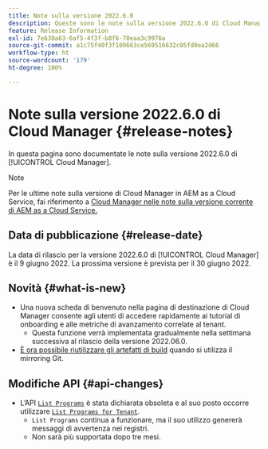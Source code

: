 ```yaml
---
title: Note sulla versione 2022.6.0
description: Queste sono le note sulla versione 2022.6.0 di Cloud Manager.
feature: Release Information
exl-id: 7e630a63-6af5-4f3f-b8f6-70eaa3c9976a
source-git-commit: a1c75f40f3f109663ce569516632c05fd0ea2d66
workflow-type: ht
source-wordcount: '179'
ht-degree: 100%

---
```


# Note sulla versione 2022.6.0 di Cloud Manager {#release-notes}

In questa pagina sono documentate le note sulla versione 2022.6.0 di [!UICONTROL Cloud Manager].

>[!NOTE]
>
>Per le ultime note sulla versione di Cloud Manager in AEM as a Cloud Service, fai riferimento a [Cloud Manager nelle note sulla versione corrente di AEM as a Cloud Service.](https://experienceleague.adobe.com/docs/experience-manager-cloud-service/content/implementing/using-cloud-manager/release-notes-cloud-manager/release-notes-cm-current.html?lang=it)

## Data di pubblicazione {#release-date}

La data di rilascio per la versione 2022.6.0 di [!UICONTROL Cloud Manager] è il 9 giugno 2022. La prossima versione è prevista per il 30 giugno 2022.

## Novità {#what-is-new}

* Una nuova scheda di benvenuto nella pagina di destinazione di Cloud Manager consente agli utenti di accedere rapidamente ai tutorial di onboarding e alle metriche di avanzamento correlate al tenant.
   * Questa funzione verrà implementata gradualmente nella settimana successiva al rilascio della versione 2022.06.0.
* [È ora possibile riutilizzare gli artefatti di build](/help/getting-started/project-setup.md#build-artifact-reuse) quando si utilizza il mirroring Git.

## Modifiche API {#api-changes}

* L’API [`List Programs`](https://developer.adobe.com/experience-cloud/cloud-manager/reference/api/#operation/getPrograms) è stata dichiarata obsoleta e al suo posto occorre utilizzare [`List Programs for Tenant`](https://developer.adobe.com/experience-cloud/cloud-manager/reference/api/#operation/getProgramsForTenant).
   * `List Programs` continua a funzionare, ma il suo utilizzo genererà messaggi di avvertenza nei registri.
   * Non sarà più supportata dopo tre mesi.
